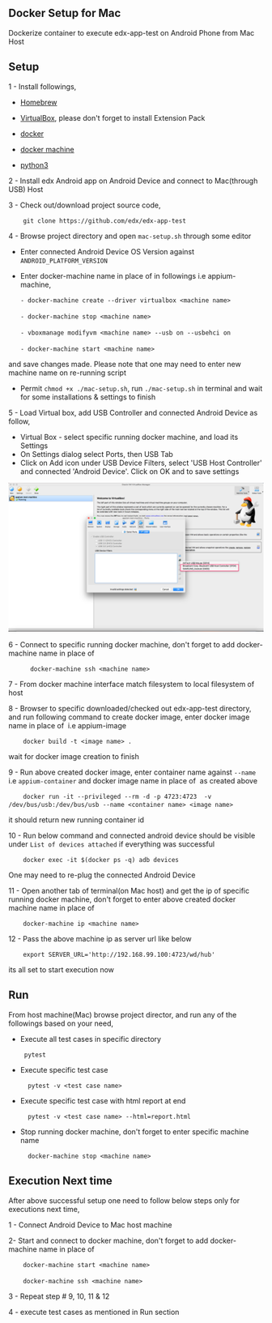 ## Docker Setup for Mac
Dockerize container to execute edx-app-test on Android Phone from Mac Host

## Setup

1 - Install followings,

   - [Homebrew](https://docs.brew.sh/Installation)
    
   - [VirtualBox](https://www.virtualbox.org/wiki/Downloads), please don't forget to install Extension Pack
    
   - [docker](https://www.docker.com/community-edition#/download)
    
   - [docker machine](https://docs.docker.com/machine/install-machine/)
    
   - [python3](https://www.python.org/downloads/)

2 - Install edx Android app on Android Device and connect to Mac(through USB) Host

3 - Check out/download project source code,

        git clone https://github.com/edx/edx-app-test

4 - Browse project directory and open `mac-setup.sh` through some editor

   - Enter connected Android Device OS Version against `ANDROID_PLATFORM_VERSION`

   - Enter docker-machine name in place of <machine name> in followings i.e appium-machine,

         - docker-machine create --driver virtualbox <machine name>

         - docker-machine stop <machine name>

         - vboxmanage modifyvm <machine name> --usb on --usbehci on

         - docker-machine start <machine name>


   and save changes made. Please note that one may need to enter new machine name on re-running script

   - Permit `chmod +x ./mac-setup.sh`, run `./mac-setup.sh` in terminal and wait for some installations & settings to finish 

5 - Load Virtual box, add USB Controller and connected Android Device as follow,

   - Virtual Box - select specific running docker machine, and load its Settings
   - On Settings dialog select Ports, then USB Tab
   - Click on Add icon under USB Device Filters, select 'USB Host Controller' and connected 'Android Device'. Click on OK and to save settings
   
   ![USB Filters](./USBFilters.png)

6 - Connect to specific running docker machine, don't forget to add docker-machine name in place of <machine name>

          docker-machine ssh <machine name>

7 - From docker machine interface match filesystem to local filesystem of host

8 - Browser to specific downloaded/checked out edx-app-test directory, and run following command to create docker image,  enter docker image name in place of <image name> i.e appium-image

        docker build -t <image name> .

   wait for docker image creation to finish

9 - Run above created docker image, enter container name against `--name` i.e `appium-container` and docker image name
    in place of <image name> as created above

        docker run -it --privileged --rm -d -p 4723:4723  -v /dev/bus/usb:/dev/bus/usb --name <container name> <image name>

   it should return new running container id

10 - Run below command and connected android device should be visible under `List of devices attached` if everything
    was successful

        docker exec -it $(docker ps -q) adb devices

One may need to re-plug the connected Android Device

11 - Open another tab of terminal(on Mac host) and get the ip of specific running docker machine, don't forget
    to enter above created docker machine name in place of <machine name>

        docker-machine ip <machine name>

12 - Pass the above machine ip as server url like below 

        export SERVER_URL='http://192.168.99.100:4723/wd/hub'

   its all set to start execution now

## Run

From host machine(Mac) browse project director, and run any of the followings based on your need,

 - Execute all test cases in specific directory

        pytest

- Execute specific test case

        pytest -v <test case name>

- Execute specific test case with html report at end

        pytest -v <test case name> --html=report.html

- Stop running docker machine, don't forget to enter specific machine name

        docker-machine stop <machine name>


## Execution Next time
After above successful setup one need to follow below steps only for executions next time,

1 - Connect Android Device to Mac host machine

2- Start and connect to docker machine, don't forget to add docker-machine name in place of <machine name>

        docker-machine start <machine name>

        docker-machine ssh <machine name>

3 - Repeat step # 9, 10, 11 & 12

4 - execute test cases as mentioned in Run section
